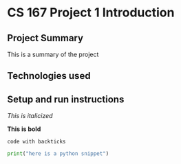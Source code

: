 # CS 167 Project 1 Introduction
## Project Summary

This is a summary of the project

## Technologies used

## Setup and run instructions



*This is italicized*

**This is bold**

`code with backticks`

```python
print("here is a python snippet")
```